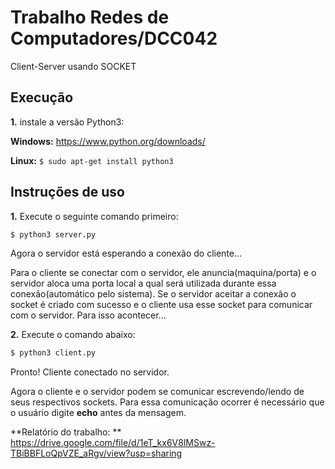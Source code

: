 # Trabalho Redes de Computadores/DCC042

Client-Server usando SOCKET

## Execução
**1.** instale a versão Python3: 

**Windows:** https://www.python.org/downloads/

**Linux:** `$ sudo apt-get install python3`

## Instruções de uso

**1.** Execute o seguinte comando primeiro:

```bash
$ python3 server.py
```

Agora o servidor está esperando a conexão do cliente...

Para o cliente se conectar com o servidor, ele anuncia(maquina/porta) e o servidor aloca uma porta local a qual será utilizada durante essa conexão(automático pelo sistema). Se o servidor aceitar a conexão o socket é criado com sucesso e o cliente usa esse socket para comunicar com o
servidor. Para isso acontecer...

**2.** Execute o comando abaixo:

```bash
$ python3 client.py
```

Pronto! Cliente conectado no servidor. 

Agora o cliente e o servidor podem se comunicar escrevendo/lendo de seus respectivos sockets. Para essa comunicação ocorrer é necessário que o usuário digite **echo** antes da mensagem.

**Relatório do trabalho: ** https://drive.google.com/file/d/1eT_kx6V8lMSwz-TBiBBFLoQpVZE_aRgv/view?usp=sharing
